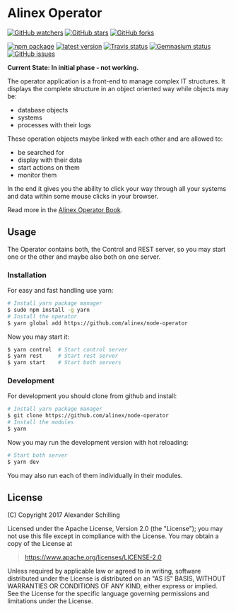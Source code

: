 # Alinex Operator

[![GitHub watchers](
  https://img.shields.io/github/watchers/alinex/node-operator.svg?style=social&label=Watch&maxAge=86400)](
  https://github.com/alinex/node-operator/subscription)<!-- {.hidden-small} -->
[![GitHub stars](
  https://img.shields.io/github/stars/alinex/node-operator.svg?style=social&label=Star&maxAge=86400)](
  https://github.com/alinex/node-operator)
[![GitHub forks](
  https://img.shields.io/github/forks/alinex/node-operator.svg?style=social&label=Fork&maxAge=86400)](
  https://github.com/alinex/node-operator)<!-- {.hidden-small} -->
<!-- {p:.right} -->

[![npm package](
  https://img.shields.io/npm/v/alinex-operator.svg?maxAge=86400&label=latest%20version)](
  https://www.npmjs.com/package/alinex-operator)
[![latest version](
  https://img.shields.io/npm/l/alinex-operator.svg?maxAge=86400)](
  #license)<!-- {.hidden-small} -->
[![Travis status](
  https://img.shields.io/travis/alinex/node-operator.svg?maxAge=86400&label=develop)](
  https://travis-ci.org/alinex/node-operator)
[![Gemnasium status](
  https://img.shields.io/gemnasium/alinex/node-operator.svg?maxAge=86400)](
  https://gemnasium.com/alinex/node-operator)
[![GitHub issues](
  https://img.shields.io/github/issues/alinex/node-operator.svg?maxAge=86400)](
  https://github.com/alinex/node-operator/issues)<!-- {.hidden-small} -->

__Current State: In initial phase - not working.__

The operator application is a front-end to manage complex IT structures. It displays
the complete structure in an object oriented way while objects may be:
- database objects
- systems
- processes with their logs

These operation objects maybe linked with each other and are allowed to:
- be searched for
- display with their data
- start actions on them
- monitor them

In the end it gives you the ability to click your way through all your systems and
data within some mouse clicks in your browser.

Read more in the [Alinex Operator Book](https://alinex.gitbooks.io/operator/).


## Usage

The Operator contains both, the Control and REST server, so you may start one or
the other and maybe also both on one server.

### Installation

For easy and fast handling use yarn:

``` bash
# Install yarn package manager
$ sudo npm install -g yarn
# Install the operator
$ yarn global add https://github.com/alinex/node-operator
```

Now you may start it:

``` bash
$ yarn control  # Start control server
$ yarn rest     # Start rest server
$ yarn start    # Start both servers
```

### Development

For development you should clone from github and install:

``` bash
# Install yarn package manager
$ git clone https://github.com/alinex/node-operator
# Install the modules
$ yarn
```

Now you may run the development version with hot reloading:

``` bash
# Start both server
$ yarn dev
```

You may also run each of them individually in their modules.

## License

(C) Copyright 2017 Alexander Schilling

Licensed under the Apache License, Version 2.0 (the "License");
you may not use this file except in compliance with the License.
You may obtain a copy of the License at

>  <https://www.apache.org/licenses/LICENSE-2.0>

Unless required by applicable law or agreed to in writing, software
distributed under the License is distributed on an "AS IS" BASIS,
WITHOUT WARRANTIES OR CONDITIONS OF ANY KIND, either express or implied.
See the License for the specific language governing permissions and
limitations under the License.
